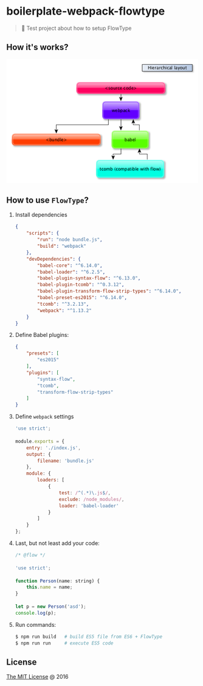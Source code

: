 # boilerplate-webpack-flowtype

> :ledger: Test project about how to setup FlowType

## How it's works?

![Scheme](./docs/scheme.png)

## How to use `FlowType`?

1. Install dependencies

    ```json
    {
        "scripts": {
            "run": "node bundle.js",
            "build": "webpack"
        },
        "devDependencies": {
            "babel-core": "^6.14.0",
            "babel-loader": "^6.2.5",
            "babel-plugin-syntax-flow": "^6.13.0",
            "babel-plugin-tcomb": "^0.3.12",
            "babel-plugin-transform-flow-strip-types": "^6.14.0",
            "babel-preset-es2015": "^6.14.0",
            "tcomb": "^3.2.13",
            "webpack": "^1.13.2"
        }
    }
    ```

2. Define Babel plugins:

    ```json
    {
        "presets": [
            "es2015"
        ],
        "plugins": [
            "syntax-flow",
            "tcomb",
            "transform-flow-strip-types"
        ]
    }
    ```

3. Define `webpack` settings

    ```javascript
    'use strict';

    module.exports = {
        entry: './index.js',
        output: {
            filename: 'bundle.js'
        },
        module: {
            loaders: [
                {
                    test: /^(.*)\.js$/,
                    exclude: /node_modules/,
                    loader: 'babel-loader'
                }
            ]
        }
    };
    ```

4. Last, but not least add your code:

    ```javascript
    /* @flow */

    'use strict';

    function Person(name: string) {
        this.name = name;
    }

    let p = new Person('asd');
    console.log(p);
    ```

5. Run commands:

    ```bash
    $ npm run build   # build ES5 file from ES6 + FlowType
    $ npm run run     # execute ES5 code
    ```

## License

[The MIT License](http://piecioshka.mit-license.org) @ 2016
